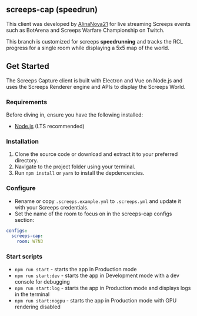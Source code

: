 ## screeps-cap (speedrun)

This client was developed by [AlinaNova21](https://github.com/AlinaNova21/screeps-cap) for live streaming Screeps events such as BotArena and Screeps Warfare Championship on Twitch.

This branch is customized for screeps **speedrunning** and tracks the RCL progress for a single room while displaying a 5x5 map of the world.

## **Get Started**

The Screeps Capture client is built with Electron and Vue on Node.js and uses the Screeps Renderer engine and APIs to display the Screeps World.

### **Requirements**

Before diving in, ensure you have the following installed:

- [Node.js](https://nodejs.org/en/download) (LTS recommended)

### **Installation**

1. Clone the source code or download and extract it to your preferred directory.
2. Navigate to the project folder using your terminal.
3. Run `npm install` or `yarn` to install the depdencencies.

### **Configure**

- Rename or copy `.screeps.example.yml` to `.screeps.yml` and update it with your Screeps credentials.
- Set the name of the room to focus on in the screeps-cap configs section:

```yml
configs:
  screeps-cap:
    room: W7N3
```

### **Start scripts**

- `npm run start` - starts the app in Production mode
- `npm run start:dev` - starts the app in Development mode with a dev console for debugging
- `npm run start:log` - starts the app in Production mode and displays logs in the terminal
- `npm run start:nogpu` - starts the app in Production mode with GPU rendering disabled
